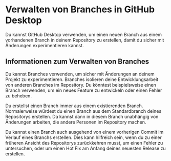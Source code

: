 # Verwalten von Branches in GitHub Desktop

Du kannst GitHub Desktop verwenden, um einen neuen Branch aus einem vorhandenen Branch in deinem Repository zu erstellen, damit du sicher mit Änderungen experimentieren kannst.

## Informationen zum Verwalten von Branches

Du kannst Branches verwenden, um sicher mit Änderungen an deinem Projekt zu experimentieren. Branches isolieren deine Entwicklungsarbeit von anderen Branches im Repository. Du könntest beispielsweise einen Branch verwenden, um ein neues Feature zu entwickeln oder einen Fehler zu beheben.

Du erstellst einen Branch immer aus einem existierenden Branch. Normalerweise würdest du einen Branch aus dem Standardbranch deines Repositorys erstellen. Da kannst dann in diesem Branch unabhängig von Änderungen arbeiten, die andere Personen im Repository machen.

Du kannst einen Branch auch ausgehend von einem vorherigen Commit im Verlauf eines Branchs erstellen. Dies kann hilfreich sein, wenn du zu einer früheren Ansicht des Repositorys zurückkehren musst, um einen Fehler zu untersuchen, oder um einen Hot Fix am Anfang deines neuesten Release zu erstellen.